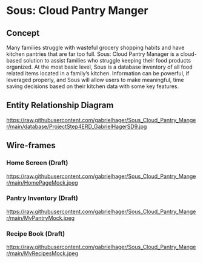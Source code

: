 # Sous: Cloud Pantry Manger 

## Concept
Many families struggle with wasteful grocery shopping habits and have kitchen pantries that are far too full. Sous: Cloud Pantry Manager is a cloud-based solution to assist families who struggle keeping their food products organized. At the most basic level, Sous is a database inventory of all food related items located in a family’s kitchen. Information can be powerful, if leveraged properly, and Sous will allow users to make meaningful, time saving decisions based on their kitchen data with some key features.

## Entity Relationship Diagram
https://raw.githubusercontent.com/gabrielhager/Sous_Cloud_Pantry_Manger/main/database/ProjectStep4ERD_GabrielHagerSD9.jpg

## Wire-frames 
### Home Screen (Draft)
https://raw.githubusercontent.com/gabrielhager/Sous_Cloud_Pantry_Manger/main/HomePageMock.jpeg

### Pantry Inventory (Draft)
https://raw.githubusercontent.com/gabrielhager/Sous_Cloud_Pantry_Manger/main/MyPantryMock.jpeg

### Recipe Book (Draft)
https://raw.githubusercontent.com/gabrielhager/Sous_Cloud_Pantry_Manger/main/MyRecipesMock.jpeg
